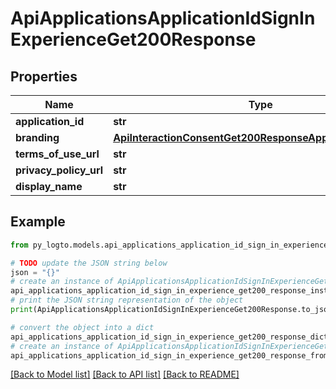# ApiApplicationsApplicationIdSignInExperienceGet200Response


## Properties

Name | Type | Description | Notes
------------ | ------------- | ------------- | -------------
**application_id** | **str** |  | 
**branding** | [**ApiInteractionConsentGet200ResponseApplicationBranding**](ApiInteractionConsentGet200ResponseApplicationBranding.md) |  | 
**terms_of_use_url** | **str** |  | 
**privacy_policy_url** | **str** |  | 
**display_name** | **str** |  | 

## Example

```python
from py_logto.models.api_applications_application_id_sign_in_experience_get200_response import ApiApplicationsApplicationIdSignInExperienceGet200Response

# TODO update the JSON string below
json = "{}"
# create an instance of ApiApplicationsApplicationIdSignInExperienceGet200Response from a JSON string
api_applications_application_id_sign_in_experience_get200_response_instance = ApiApplicationsApplicationIdSignInExperienceGet200Response.from_json(json)
# print the JSON string representation of the object
print(ApiApplicationsApplicationIdSignInExperienceGet200Response.to_json())

# convert the object into a dict
api_applications_application_id_sign_in_experience_get200_response_dict = api_applications_application_id_sign_in_experience_get200_response_instance.to_dict()
# create an instance of ApiApplicationsApplicationIdSignInExperienceGet200Response from a dict
api_applications_application_id_sign_in_experience_get200_response_from_dict = ApiApplicationsApplicationIdSignInExperienceGet200Response.from_dict(api_applications_application_id_sign_in_experience_get200_response_dict)
```
[[Back to Model list]](../README.md#documentation-for-models) [[Back to API list]](../README.md#documentation-for-api-endpoints) [[Back to README]](../README.md)


